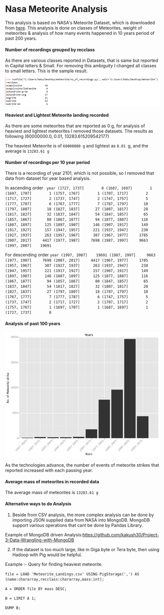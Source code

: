 # Nasa Meteorite Analysis

This analysis is based on NASA's Meteorite Dataset, which is downloaded from [here](https://data.nasa.gov/view/ak9y-cwf9). This analysis is done on classes of Meteorites, weight of meteorites & analysis of how many events happened in 10 years period of past 200 years. 

#### Number of recordings grouped by recclass

As there are various classes reported in Datasets, that is same but reported in Capital letters & Small. For removing this ambiguity I changed all classes to small letters. This is the sample result.

![1st img](https://raw.githubusercontent.com/kakush30/nasa-meteorite-analysis/master/img/result_1.png)

#### Heaviest and Lightest Meteorite landing recorded

As there are some meteorites that are reported as 0 g, for analysis of heaviest and lightest meteorites I removed those datasets.
The results as following 
(60000000.0, 0.01, 13283.615209542177)

The heaviest Meteorite is of `60000000 g` and lightest as `0.01 `g, and the average is `13283.61 g`

#### Number of recordings per 10 year period

There is a recording of year 2101, which is not possible, so I removed that data from dataset for year based analysis.

In ascending order
` year
(1727, 1737]        0
(1687, 1697]        1
(1697, 1707]        1
(1757, 1767]        1
(1707, 1717]        2
(1717, 1727]        2
(1737, 1747]        2
(1747, 1757]        5
(1777, 1787]        6
(1767, 1777]        7
(1787, 1797]       10
(1797, 1807]       18
(1827, 1837]       27
(1807, 1817]       28
(1817, 1827]       32
(1837, 1847]       54
(1847, 1857]       65
(1857, 1867]       80
(1867, 1877]       94
(1877, 1887]      116
(1887, 1897]      125
(1897, 1907]      146
(1907, 1917]      149
(1917, 1927]      157
(1947, 1957]      221
(1937, 1947]      230
(1927, 1937]      263
(1957, 1967]      307
(1967, 1977]     1785
(2007, 2017]     4417
(1977, 1987]     7698
(1987, 1997]     9663
(1997, 2007]    19691`

For descending order
`year
(1997, 2007]    19691
(1987, 1997]     9663
(1977, 1987]     7698
(2007, 2017]     4417
(1967, 1977]     1785
(1957, 1967]      307
(1927, 1937]      263
(1937, 1947]      230
(1947, 1957]      221
(1917, 1927]      157
(1907, 1917]      149
(1897, 1907]      146
(1887, 1897]      125
(1877, 1887]      116
(1867, 1877]       94
(1857, 1867]       80
(1847, 1857]       65
(1837, 1847]       54
(1817, 1827]       32
(1807, 1817]       28
(1827, 1837]       27
(1797, 1807]       18
(1787, 1797]       10
(1767, 1777]        7
(1777, 1787]        6
(1747, 1757]        5
(1737, 1747]        2
(1717, 1727]        2
(1707, 1717]        2
(1757, 1767]        1
(1697, 1707]        1
(1687, 1697]        1
(1727, 1737]        0`

#### Analysis of past 100 years

![img2](https://raw.githubusercontent.com/kakush30/nasa-meteorite-analysis/master/img/100_years.png)

As the technologies advance, the number of events of meteorite strikes that reported increased with each passing year. 

#### Average mass of meteorites in recorded data

The average mass of meteorites is `13283.61 g`

#### Alternative ways to do Analysis

1) Beside from CSV analysis, the more complex analysis can be done by importing JSON supplied data from NASA into MongoDB. MongoDB support various operations that cant be done by Pandas Library. 

Example of MongoDB driven Analysis:https://github.com/kakush30/Project-3-Data-Wrangling-with-MongoDB

2) If the dataset is too much large, like in Giga byte or Tera byte, then using Hadoop with Pig would be helpful. 

Example :- Query for finding heaviest meteorite.

`file = LOAD 'Meteorite_Landings.csv' USING PigStorage(',') AS (name:chararray,recclass:chararray,mass:int);`

`A = ORDER file BY mass DESC;`

`B = LIMIT A 1;`

`DUMP B;`
